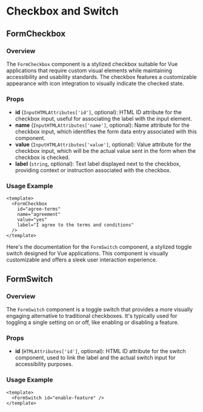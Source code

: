 # Checkbox and Switch

## FormCheckbox

### Overview

The `FormCheckbox` component is a stylized checkbox suitable for Vue applications that require custom visual elements while maintaining accessibility and usability standards. The checkbox features a customizable appearance with icon integration to visually indicate the checked state.

### Props

- **id** (`InputHTMLAttributes['id']`, optional): HTML ID attribute for the checkbox input, useful for associating the label with the input element.
- **name** (`InputHTMLAttributes['name']`, optional): Name attribute for the checkbox input, which identifies the form data entry associated with this component.
- **value** (`InputHTMLAttributes['value']`, optional): Value attribute for the checkbox input, which will be the actual value sent in the form when the checkbox is checked.
- **label** (`string`, optional): Text label displayed next to the checkbox, providing context or instruction associated with the checkbox.

### Usage Example

```vue
<template>
  <FormCheckbox
    id="agree-terms"
    name="agreement"
    value="yes"
    label="I agree to the terms and conditions"
  />
</template>
```

Here's the documentation for the `FormSwitch` component, a stylized toggle switch designed for Vue applications. This component is visually customizable and offers a sleek user interaction experience.

## FormSwitch

### Overview

The `FormSwitch` component is a toggle switch that provides a more visually engaging alternative to traditional checkboxes. It's typically used for toggling a single setting on or off, like enabling or disabling a feature.

### Props

- **id** (`HTMLAttributes['id']`, optional): HTML ID attribute for the switch component, used to link the label and the actual switch input for accessibility purposes.

### Usage Example

```vue
<template>
  <FormSwitch id="enable-feature" />
</template>
```
